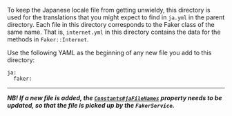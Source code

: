 To keep the Japanese locale file from getting unwieldy, this directory is
used for the translations that you might expect to find in `ja.yml` in
the parent directory.  Each file in this directory corresponds to the
Faker class of the same name.  That is, `internet.yml` in this directory
contains the data for the methods in `Faker::Internet`.

Use the following YAML as the beginning of any new file you add to this
directory:

```
ja:
  faker:
```

---

***NB! If a new file is added, the [`Constants#jaFileNames`](../../../kotlin/io/github/serpro69/kfaker/Constants.kt) property needs to be updated, so that the file is picked up by the `FakerService`.***
